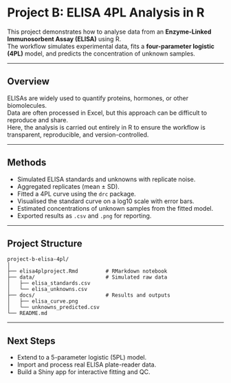 # Project B: ELISA 4PL Analysis in R

This project demonstrates how to analyse data from an **Enzyme-Linked Immunosorbent Assay (ELISA)** using R.  
The workflow simulates experimental data, fits a **four-parameter logistic (4PL)** model, and predicts the concentration of unknown samples.

---

## Overview
ELISAs are widely used to quantify proteins, hormones, or other biomolecules.  
Data are often processed in Excel, but this approach can be difficult to reproduce and share.  
Here, the analysis is carried out entirely in R to ensure the workflow is transparent, reproducible, and version-controlled.

---

## Methods
- Simulated ELISA standards and unknowns with replicate noise.  
- Aggregated replicates (mean ± SD).  
- Fitted a 4PL curve using the `drc` package.  
- Visualised the standard curve on a log10 scale with error bars.  
- Estimated concentrations of unknown samples from the fitted model.  
- Exported results as `.csv` and `.png` for reporting.  

---

## Project Structure
```
project-b-elisa-4pl/
│
├── elisa4plproject.Rmd         # RMarkdown notebook
├── data/                       # Simulated raw data
│   ├── elisa_standards.csv
│   └── elisa_unknowns.csv
├── docs/                       # Results and outputs
│   ├── elisa_curve.png
│   └── unknowns_predicted.csv
└── README.md
```

---

## Next Steps
- Extend to a 5-parameter logistic (5PL) model.  
- Import and process real ELISA plate-reader data.  
- Build a Shiny app for interactive fitting and QC.
